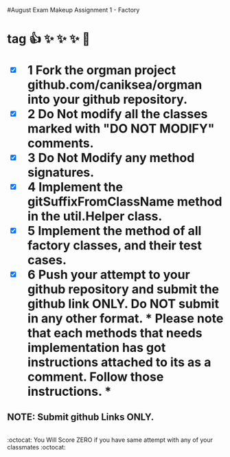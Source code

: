 #August Exam Makeup Assignment 1 - Factory<h1> tag
:+1: :sparkles: :sparkles: :sparkles: :metal:
-[X] 1 Fork the orgman project github.com/caniksea/orgman into your github repository.
-[X] 2 Do Not modify all the classes marked  with "DO NOT MODIFY" comments.
-[X] 3 Do Not Modify any method signatures.
-[X] 4 Implement the gitSuffixFromClassName method in the util.Helper class.
-[X] 5 Implement the method of all factory classes, and their test cases. 
-[X] 6 Push your attempt to your github repository and submit the github link ONLY. Do NOT submit in any other format.
\* Please note that each methods that needs implementation has got instructions attached to its as a comment. Follow those instructions.
\*
## NOTE: Submit github Links ONLY.<h6>
:octocat: You Will Score ZERO if you have same attempt with any of your classmates :octocat:
